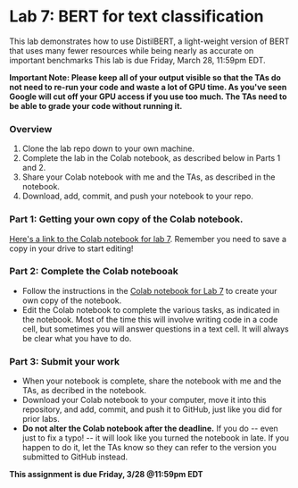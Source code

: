 # Lab 7: BERT for text classification

This lab demonstrates how to use DistilBERT, a light-weight version of BERT that uses many fewer resources while being nearly as accurate on important benchmarks This lab is due Friday, March 28, 11:59pm EDT.

**Important Note: Please keep all of your output visible so that the TAs do not need to re-run your code and waste a lot of GPU time. As you've seen Google will cut off your GPU access if you use too much. The TAs need to be able to grade your code without running it.**

### Overview 
1. Clone the lab repo down to your own machine.
2. Complete the lab in the Colab notebook, as described below in Parts 1 and 2. 
3. Share your Colab notebook with me and the TAs, as described in the notebook.
4. Download, add, commit, and push your notebook to your repo. 


### Part 1: Getting your own copy of the Colab notebook.

[Here's a link to the Colab notebook for lab 7](https://colab.research.google.com/drive/15lJCzuOWAK6gqv5QtJszVmo_7g4uMu6r?usp=sharing). Remember you need to save a copy in your drive to start editing!


### Part 2: Complete the Colab notebooak
* Follow the instructions in the [Colab notebook for Lab 7](https://colab.research.google.com/drive/15lJCzuOWAK6gqv5QtJszVmo_7g4uMu6r?usp=sharing) to create your own copy of the notebook.
* Edit the Colab notebook to complete the various tasks, as indicated in the notebook. Most of the time this will involve writing code in a code cell, but sometimes you will answer questions in a text cell. It will always be clear what you have to do.

### Part 3: Submit your work

* When your notebook is complete, share the notebook with me and the TAs, as decribed in the notebook.
* Download your Colab notebook to your computer, move it into this repository, and add, commit, and push it to GitHub, just like you did for prior labs.
* **Do not alter the Colab notebook after the deadline.** If you do -- even just to fix a typo! -- it will look like you turned the notebook in late. If you happen to do it, let the TAs know so they can refer to the version you submitted to GitHub instead.


**This assignment is due Friday, 3/28 @11:59pm EDT**
